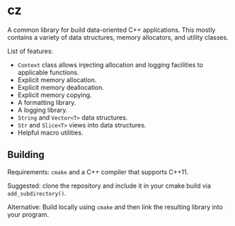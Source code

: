 # cz

A common library for build data-oriented C++ applications.  This mostly contains
a variety of data structures, memory allocators, and utility classes.

List of features:

* `Context` class allows injecting allocation and logging facilities to applicable functions.
* Explicit memory allocation.
* Explicit memory deallocation.
* Explicit memory copying.
* A formatting library.
* A logging library.
* `String` and `Vector<T>` data structures.
* `Str` and `Slice<T>` views into data structures.
* Helpful macro utilities.

## Building

Requirements: `cmake` and a C++ compiler that supports C++11.

Suggested: clone the repository and include it in your cmake build via
`add_subdirectory()`.

Alternative: Build locally using `cmake` and then link the resulting library
into your program.
